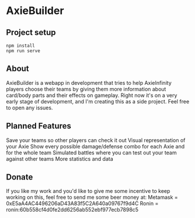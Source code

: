 # AxieBuilder

## Project setup
```
npm install
npm run serve
```
## About
AxieBuilder is a webapp in development that tries to help AxieInfinity players choose their teams by giving them more information about card/body parts and their effects on gameplay.
Right now it's on a very early stage of development, and I'm creating this as a side project.
Feel free to open any issues.

## Planned Features
Save your teams so other players can check it out
Visual representation of your Axie
Show every possible damage/defense combo for each Axie and for the whole team
Simulated battles where you can test out your team against other teams
More statistics and data


## Donate
If you like my work and you'd like to give me some incentive to keep working on this, feel free to send me some beer money at:
Metamask = 0xE5aA4AC4496206aD43A83f5C2A640a09767f9d4C
Ronin = ronin:60b558cf4d0fe2dd6256ab552ebf977ecb7898c5
